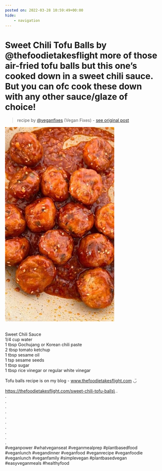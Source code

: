 ```yaml
---
posted on: 2022-03-28 10:59:49+00:00
hide:
    - navigation
---
```


# Sweet Chili Tofu Balls by @thefoodietakesflight more of those air-fried tofu balls but this one’s cooked down in a sweet chili sauce. But you can ofc cook these down with any other sauce/glaze of choice! 

> recipe by [@veganfixes](https://www.instagram.com/veganfixes/) 
(Vegan Fixes) - [see original post](https://instagram.com/p/CbpR5A5vitL)

![](../img/veganfixes_28-03-2022_1003.png)

\
Sweet Chili Sauce\
1/4 cup water\
1 tbsp Gochujang or Korean chili paste\
2 tbsp tomato ketchup\
1 tbsp sesame oil\
1 tsp sesame seeds\
1 tbsp sugar \
1 tbsp rice vinegar or regular white vinegar\
\
Tofu balls recipe is on my blog - www.thefoodietakesflight.com ◡̈ \
\
https://thefoodietakesflight.com/sweet-chili-tofu-balls\
.\
.\
.\
.\
.\
.\
.\
.\
.\
.\
.\
\#veganpower \#whatveganseat \#veganmealprep \#plantbasedfood \#veganlunch \#vegandinner \#veganfood \#veganrecipe \#veganfoodie \#veganlunch \#veganfamily \#simplevegan \#plantbasedvegan \#easyveganmeals \#healthyfood 